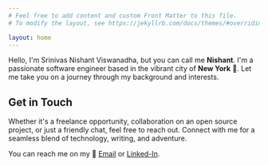 ```yaml
---
# Feel free to add content and custom Front Matter to this file.
# To modify the layout, see https://jekyllrb.com/docs/themes/#overriding-theme-defaults

layout: home
---
```


Hello, I'm Srinivas Nishant Viswanadha, but you can call me **Nishant**. I'm a passionate software engineer based in the vibrant city of **New York** 🗽. Let me take you on a journey through my background and interests.

## Get in Touch

Whether it's a freelance opportunity, collaboration on an open source project, or just a friendly chat, feel free to reach out. Connect with me for a seamless blend of technology, writing, and adventure.

You can reach me on my 📨 [Email](nishantvishwanadha@gmail.com) or [Linked-In](https://www.linkedin.com/in/nishant-viswanadha/).
